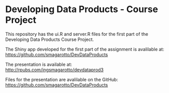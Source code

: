 # Developing Data Products - Course Project 

This repository has the ui.R and server.R files for the first part of the Developing Data Products Course Project. 

The Shiny app developed for the first part of the assignment is avalilable at: https://github.com/smagarotto/DevDataProducts

The presentation is available at: http://rpubs.com/ingsmagarotto/devdataprod3

Files for the presentation are avalilable on the GitHub: https://github.com/smagarotto/DevDataProducts
